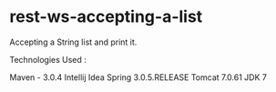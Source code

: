 # rest-ws-accepting-a-list
Accepting a String list and print it. 

Technologies Used :

Maven - 3.0.4
Intellij Idea
Spring 3.0.5.RELEASE
Tomcat 7.0.61
JDK 7
